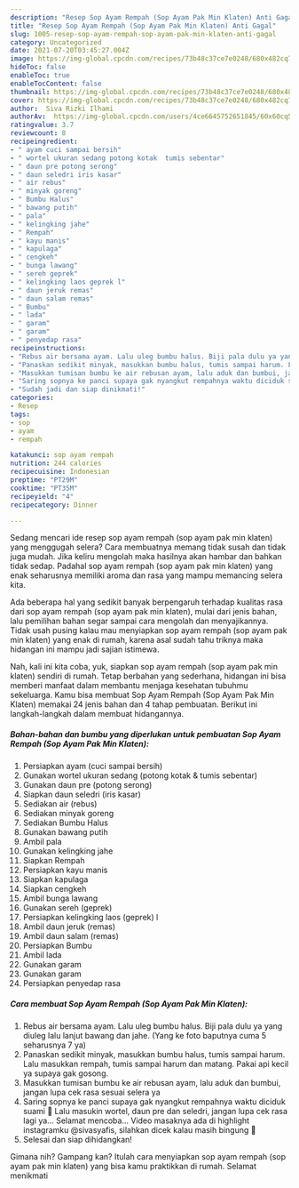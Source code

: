 ```yaml
---
description: "Resep Sop Ayam Rempah (Sop Ayam Pak Min Klaten) Anti Gagal"
title: "Resep Sop Ayam Rempah (Sop Ayam Pak Min Klaten) Anti Gagal"
slug: 1005-resep-sop-ayam-rempah-sop-ayam-pak-min-klaten-anti-gagal
category: Uncategorized
date: 2021-07-20T03:45:27.004Z
image: https://img-global.cpcdn.com/recipes/73b48c37ce7e0248/680x482cq70/sop-ayam-rempah-sop-ayam-pak-min-klaten-foto-resep-utama.jpg
hideToc: false
enableToc: true
enableTocContent: false
thumbnail: https://img-global.cpcdn.com/recipes/73b48c37ce7e0248/680x482cq70/sop-ayam-rempah-sop-ayam-pak-min-klaten-foto-resep-utama.jpg
cover: https://img-global.cpcdn.com/recipes/73b48c37ce7e0248/680x482cq70/sop-ayam-rempah-sop-ayam-pak-min-klaten-foto-resep-utama.jpg
author:  Siva Rizki Ilhami
authorAv:  https://img-global.cpcdn.com/users/4ce6645752651845/60x60cq50/avatar.jpg
ratingvalue: 3.7
reviewcount: 8
recipeingredient:
- " ayam cuci sampai bersih"
- " wortel ukuran sedang potong kotak  tumis sebentar"
- " daun pre potong serong"
- " daun seledri iris kasar"
- " air rebus"
- " minyak goreng"
- " Bumbu Halus"
- " bawang putih"
- " pala"
- " kelingking jahe"
- " Rempah"
- " kayu manis"
- " kapulaga"
- " cengkeh"
- " bunga lawang"
- " sereh geprek"
- " kelingking laos geprek l"
- " daun jeruk remas"
- " daun salam remas"
- " Bumbu"
- " lada"
- " garam"
- " garam"
- " penyedap rasa"
recipeinstructions:
- "Rebus air bersama ayam. Lalu uleg bumbu halus. Biji pala dulu ya yang diuleg lalu lanjut bawang dan jahe. (Yang ke foto baputnya cuma 5 seharusnya 7 ya)"
- "Panaskan sedikit minyak, masukkan bumbu halus, tumis sampai harum. Lalu masukkan rempah, tumis sampai harum dan matang. Pakai api kecil ya supaya gak gosong."
- "Masukkan tumisan bumbu ke air rebusan ayam, lalu aduk dan bumbui, jangan lupa cek rasa sesuai selera ya"
- "Saring sopnya ke panci supaya gak nyangkut rempahnya waktu diciduk suami 🤣 Lalu masukin wortel, daun pre dan seledri, jangan lupa cek rasa lagi ya... Selamat mencoba... Video masaknya ada di highlight instagramku @sivasyafis, silahkan dicek kalau masih bingung 🥰"
- "Sudah jadi dan siap dinikmati!"
categories:
- Resep
tags:
- sop
- ayam
- rempah

katakunci: sop ayam rempah 
nutrition: 244 calories
recipecuisine: Indonesian
preptime: "PT29M"
cooktime: "PT35M"
recipeyield: "4"
recipecategory: Dinner

---
```



Sedang mencari ide resep sop ayam rempah (sop ayam pak min klaten) yang menggugah selera? Cara membuatnya memang tidak susah dan tidak juga mudah. Jika keliru mengolah maka hasilnya akan hambar dan bahkan tidak sedap. Padahal sop ayam rempah (sop ayam pak min klaten) yang enak seharusnya memiliki aroma dan rasa yang mampu memancing selera kita.




Ada beberapa hal yang sedikit banyak berpengaruh terhadap kualitas rasa dari sop ayam rempah (sop ayam pak min klaten), mulai dari jenis bahan, lalu pemilihan bahan segar sampai cara mengolah dan menyajikannya. Tidak usah pusing kalau mau menyiapkan sop ayam rempah (sop ayam pak min klaten) yang enak di rumah, karena asal sudah tahu triknya maka hidangan ini mampu jadi sajian istimewa.


Nah, kali ini kita coba, yuk, siapkan sop ayam rempah (sop ayam pak min klaten) sendiri di rumah. Tetap berbahan yang sederhana, hidangan ini bisa memberi manfaat dalam membantu menjaga kesehatan tubuhmu sekeluarga. Kamu bisa membuat Sop Ayam Rempah (Sop Ayam Pak Min Klaten) memakai 24 jenis bahan dan 4 tahap pembuatan. Berikut ini langkah-langkah dalam membuat hidangannya.

<!--inarticleads1-->

##### Bahan-bahan dan bumbu yang diperlukan untuk pembuatan Sop Ayam Rempah (Sop Ayam Pak Min Klaten):

1. Persiapkan  ayam (cuci sampai bersih)
1. Gunakan  wortel ukuran sedang (potong kotak &amp; tumis sebentar)
1. Gunakan  daun pre (potong serong)
1. Siapkan  daun seledri (iris kasar)
1. Sediakan  air (rebus)
1. Sediakan  minyak goreng
1. Sediakan  Bumbu Halus
1. Gunakan  bawang putih
1. Ambil  pala
1. Gunakan  kelingking jahe
1. Siapkan  Rempah
1. Persiapkan  kayu manis
1. Siapkan  kapulaga
1. Siapkan  cengkeh
1. Ambil  bunga lawang
1. Gunakan  sereh (geprek)
1. Persiapkan  kelingking laos (geprek) l
1. Ambil  daun jeruk (remas)
1. Ambil  daun salam (remas)
1. Persiapkan  Bumbu
1. Ambil  lada
1. Gunakan  garam
1. Gunakan  garam
1. Persiapkan  penyedap rasa




<!--inarticleads2-->

##### Cara membuat Sop Ayam Rempah (Sop Ayam Pak Min Klaten):

1. Rebus air bersama ayam. Lalu uleg bumbu halus. Biji pala dulu ya yang diuleg lalu lanjut bawang dan jahe. (Yang ke foto baputnya cuma 5 seharusnya 7 ya)
1. Panaskan sedikit minyak, masukkan bumbu halus, tumis sampai harum. Lalu masukkan rempah, tumis sampai harum dan matang. Pakai api kecil ya supaya gak gosong.
1. Masukkan tumisan bumbu ke air rebusan ayam, lalu aduk dan bumbui, jangan lupa cek rasa sesuai selera ya
1. Saring sopnya ke panci supaya gak nyangkut rempahnya waktu diciduk suami 🤣 Lalu masukin wortel, daun pre dan seledri, jangan lupa cek rasa lagi ya... Selamat mencoba... Video masaknya ada di highlight instagramku @sivasyafis, silahkan dicek kalau masih bingung 🥰
1. Selesai dan siap dihidangkan!



Gimana nih? Gampang kan? Itulah cara menyiapkan sop ayam rempah (sop ayam pak min klaten) yang bisa kamu praktikkan di rumah. Selamat menikmati
